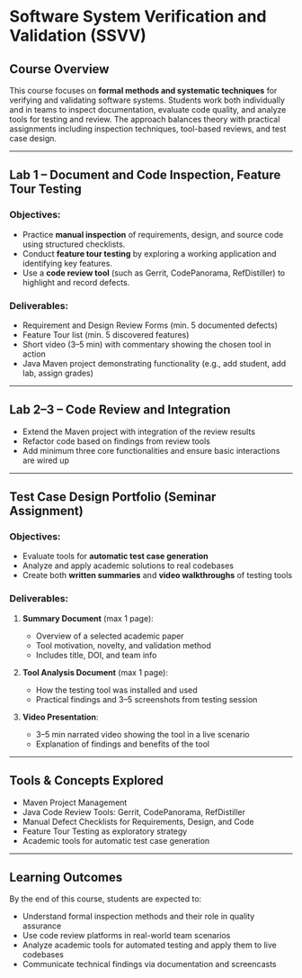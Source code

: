 # Software System Verification and Validation (SSVV)

## Course Overview

This course focuses on **formal methods and systematic techniques** for verifying and validating software systems. Students work both individually and in teams to inspect documentation, evaluate code quality, and analyze tools for testing and review. The approach balances theory with practical assignments including inspection techniques, tool-based reviews, and test case design.

---

## Lab 1 – Document and Code Inspection, Feature Tour Testing

### Objectives:
- Practice **manual inspection** of requirements, design, and source code using structured checklists.
- Conduct **feature tour testing** by exploring a working application and identifying key features.
- Use a **code review tool** (such as Gerrit, CodePanorama, RefDistiller) to highlight and record defects.

### Deliverables:
- Requirement and Design Review Forms (min. 5 documented defects)
- Feature Tour list (min. 5 discovered features)
- Short video (3–5 min) with commentary showing the chosen tool in action
- Java Maven project demonstrating functionality (e.g., add student, add lab, assign grades)

---

## Lab 2–3 – Code Review and Integration

- Extend the Maven project with integration of the review results
- Refactor code based on findings from review tools
- Add minimum three core functionalities and ensure basic interactions are wired up

---

## Test Case Design Portfolio (Seminar Assignment)

### Objectives:
- Evaluate tools for **automatic test case generation**
- Analyze and apply academic solutions to real codebases
- Create both **written summaries** and **video walkthroughs** of testing tools

### Deliverables:
1. **Summary Document** (max 1 page):
   - Overview of a selected academic paper
   - Tool motivation, novelty, and validation method
   - Includes title, DOI, and team info

2. **Tool Analysis Document** (max 1 page):
   - How the testing tool was installed and used
   - Practical findings and 3–5 screenshots from testing session

3. **Video Presentation**:
   - 3–5 min narrated video showing the tool in a live scenario
   - Explanation of findings and benefits of the tool

---

## Tools & Concepts Explored

- Maven Project Management
- Java Code Review Tools: Gerrit, CodePanorama, RefDistiller
- Manual Defect Checklists for Requirements, Design, and Code
- Feature Tour Testing as exploratory strategy
- Academic tools for automatic test case generation

---

## Learning Outcomes

By the end of this course, students are expected to:
- Understand formal inspection methods and their role in quality assurance
- Use code review platforms in real-world team scenarios
- Analyze academic tools for automated testing and apply them to live codebases
- Communicate technical findings via documentation and screencasts

